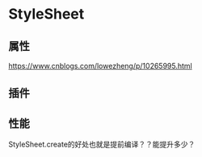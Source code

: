 # StyleSheet

## 属性
https://www.cnblogs.com/lowezheng/p/10265995.html

## 插件

## 性能

StyleSheet.create的好处也就是提前编译？？能提升多少？